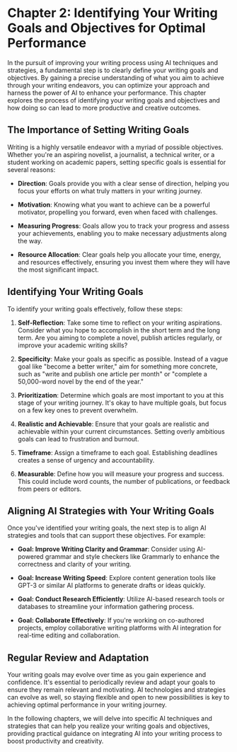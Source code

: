 Chapter 2: Identifying Your Writing Goals and Objectives for Optimal Performance
================================================================================

In the pursuit of improving your writing process using AI techniques and strategies, a fundamental step is to clearly define your writing goals and objectives. By gaining a precise understanding of what you aim to achieve through your writing endeavors, you can optimize your approach and harness the power of AI to enhance your performance. This chapter explores the process of identifying your writing goals and objectives and how doing so can lead to more productive and creative outcomes.

The Importance of Setting Writing Goals
---------------------------------------

Writing is a highly versatile endeavor with a myriad of possible objectives. Whether you're an aspiring novelist, a journalist, a technical writer, or a student working on academic papers, setting specific goals is essential for several reasons:

* **Direction**: Goals provide you with a clear sense of direction, helping you focus your efforts on what truly matters in your writing journey.

* **Motivation**: Knowing what you want to achieve can be a powerful motivator, propelling you forward, even when faced with challenges.

* **Measuring Progress**: Goals allow you to track your progress and assess your achievements, enabling you to make necessary adjustments along the way.

* **Resource Allocation**: Clear goals help you allocate your time, energy, and resources effectively, ensuring you invest them where they will have the most significant impact.

Identifying Your Writing Goals
------------------------------

To identify your writing goals effectively, follow these steps:

1. **Self-Reflection**: Take some time to reflect on your writing aspirations. Consider what you hope to accomplish in the short term and the long term. Are you aiming to complete a novel, publish articles regularly, or improve your academic writing skills?

2. **Specificity**: Make your goals as specific as possible. Instead of a vague goal like "become a better writer," aim for something more concrete, such as "write and publish one article per month" or "complete a 50,000-word novel by the end of the year."

3. **Prioritization**: Determine which goals are most important to you at this stage of your writing journey. It's okay to have multiple goals, but focus on a few key ones to prevent overwhelm.

4. **Realistic and Achievable**: Ensure that your goals are realistic and achievable within your current circumstances. Setting overly ambitious goals can lead to frustration and burnout.

5. **Timeframe**: Assign a timeframe to each goal. Establishing deadlines creates a sense of urgency and accountability.

6. **Measurable**: Define how you will measure your progress and success. This could include word counts, the number of publications, or feedback from peers or editors.

Aligning AI Strategies with Your Writing Goals
----------------------------------------------

Once you've identified your writing goals, the next step is to align AI strategies and tools that can support these objectives. For example:

* **Goal: Improve Writing Clarity and Grammar**: Consider using AI-powered grammar and style checkers like Grammarly to enhance the correctness and clarity of your writing.

* **Goal: Increase Writing Speed**: Explore content generation tools like GPT-3 or similar AI platforms to generate drafts or ideas quickly.

* **Goal: Conduct Research Efficiently**: Utilize AI-based research tools or databases to streamline your information gathering process.

* **Goal: Collaborate Effectively**: If you're working on co-authored projects, employ collaborative writing platforms with AI integration for real-time editing and collaboration.

Regular Review and Adaptation
-----------------------------

Your writing goals may evolve over time as you gain experience and confidence. It's essential to periodically review and adapt your goals to ensure they remain relevant and motivating. AI technologies and strategies can evolve as well, so staying flexible and open to new possibilities is key to achieving optimal performance in your writing journey.

In the following chapters, we will delve into specific AI techniques and strategies that can help you realize your writing goals and objectives, providing practical guidance on integrating AI into your writing process to boost productivity and creativity.
